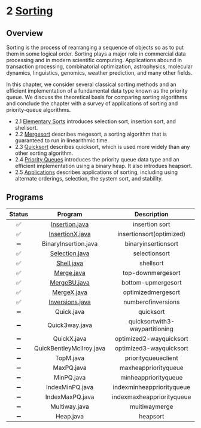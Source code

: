 # 2 [Sorting](https://algs4.cs.princeton.edu/20sorting/)

## Overview

Sorting is the process of rearranging a sequence of objects so as to put them in some logical order. Sorting plays a major role in commercial data processing and in modern scientific computing. Applications abound in transaction processing, combinatorial optimization, astrophysics, molecular dynamics, linguistics, genomics, weather prediction, and many other fields.

In this chapter, we consider several classical sorting methods and an efficient implementation of a fundamental data type known as the priority queue. We discuss the theoretical basis for comparing sorting algorithms and conclude the chapter with a survey of applications of sorting and priority-queue algorithms. 

- 2.1 [Elementary Sorts](2.1%20Elementary%20Sorts) introduces selection sort, insertion sort, and shellsort.
- 2.2 [Mergesort](2.2%20Mergesort) describes megesort, a sorting algorithm that is guaranteed to run in linearithmic time.
- 2.3 [Quicksort](2.3%20Quicksort) describes quicksort, which is used more widely than any other sorting algorithm.
- 2.4 [Priority Queues](2.4%20Priority%20Queues) introduces the priority queue data type and an efficient implementation using a binary heap. It also introdues heapsort.
- 2.5 [Applications]() describes applications of sorting, including using alternate orderings, selection, the system sort, and stability. 

## Programs

|Status|Program|Description|
|:----:|:-----:|:---------:|
|✅|[Insertion.java](2.1%20Elementary%20Sorts/Insertion.java)|insertion sort|
|✅|[InsertionX.java](2.1%20Elementary%20Sorts/InsertionX.java)|insertionsort(optimized)|
|➖|BinaryInsertion.java|binaryinsertionsort|
|✅|[Selection.java](2.1%20Elementary%20Sorts/Selection.java)|selectionsort|
|✅|[Shell.java](2.1%20Elementary%20Sorts/Shell.java)|shellsort|
|✅|[Merge.java](2.2%20Mergesort/Merge.java)|top-downmergesort|
|✅|[MergeBU.java](2.2%20Mergesort/MergeBU.java)|bottom-upmergesort|
|✅|[MergeX.java](2.2%20Mergesort/MergeX.java)|optimizedmergesort|
|✅|[Inversions.java](2.2%20Mergesort/Inversions.java)|numberofinversions|
|➖|Quick.java|quicksort|
|➖|Quick3way.java|quicksortwith3-waypartitioning|
|➖|QuickX.java|optimized2-wayquicksort|
|➖|QuickBentleyMcIlroy.java|optimized3-wayquicksort|
|➖|TopM.java|priorityqueueclient|
|➖|MaxPQ.java|maxheappriorityqueue|
|➖|MinPQ.java|minheappriorityqueue|
|➖|IndexMinPQ.java|indexminheappriorityqueue|
|➖|IndexMaxPQ.java|indexmaxheappriorityqueue|
|➖|Multiway.java|multiwaymerge|
|➖|Heap.java|heapsort|
